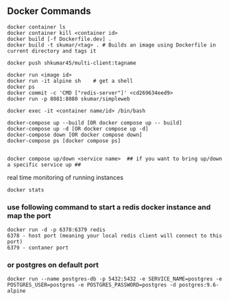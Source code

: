 ## Docker Commands

```
docker container ls
docker container kill <container id>
docker build [-f Dockerfile.dev] .
docker build -t skumar/<tag> . # Builds an image using Dockerfile in current directory and tags it

docker push shkumar45/multi-client:tagname

docker run <image id>
docker run -it alpine sh    # get a shell
docker ps
docker commit -c 'CMD ["redis-server"]' <cd269634eed9>
docker run -p 8081:8080 skumar/simpleweb

docker exec -it <container name/id> /bin/bash

docker-compose up --build [OR docker compose up -- build]
docker-compose up -d [OR docker compose up -d]
docker-compose down [OR docker compose down]
docker-compose ps [docker compose ps]


docker compose up/down <service name>  ## if you want to bring up/down a specific service up ##
```
real time monitoring of running instances

```
docker stats
```
### use following command to start a redis docker instance and map the port

```
docker run -d -p 6378:6379 redis
6378 - host port (meaning your local redis client will connect to this port)
6379 - contaner port
```

### or postgres on default port

```
docker run --name postgres-db -p 5432:5432 -e SERVICE_NAME=postgres -e POSTGRES_USER=postgres -e POSTGRES_PASSWORD=postgres -d postgres:9.6-alpine
```
